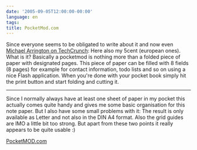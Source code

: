 ```yaml
---
date: '2005-09-05T12:00:00-00:00'
language: en
tags:
title: PocketMod.com
---
```



Since everyone seems to be obligated to write about it and now even <a href="http://www.techcrunch.com/?p=203">Michael Arrington on TechCrunch</a>: Here also my 5cent (european ones). What is it? Basically a pocketmod is nothing more than a folded piece of paper with designated pages. This piece of paper can be filled with 8 fields (8 pages) for example for contact information, todo lists and so on using a nice Flash application. When you're done with your pocket book simply hit the print button and start folding and cutting it. 

-------------------------------



Since I normally always have at least one sheet of paper in my pocket this actually comes quite handy and gives me some basic organisation for this note paper. But I also have some small problems with it: The result is only available as Letter and not also in the DIN A4 format. Also the grid guides are IMO a little bit too strong. But apart from these two points it really appears to be quite usable :)



<a href="http://www.pocketmod.com/">PocketMOD.com</a>